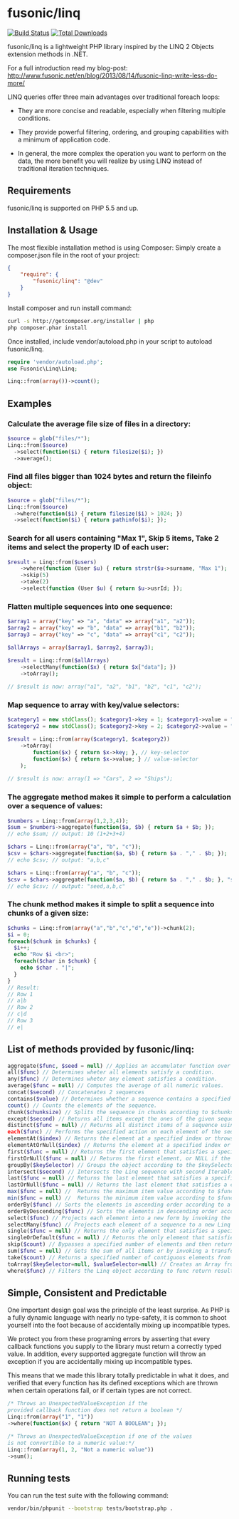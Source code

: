 # fusonic/linq

[![Build Status](https://travis-ci.org/fusonic/linq.svg?branch=master)](https://travis-ci.org/fusonic/linq)
[![Total Downloads](https://poser.pugx.org/fusonic/linq/downloads.png)](https://packagist.org/packages/fusonic/linq)

fusonic/linq is a lightweight PHP library inspired by the LINQ 2 Objects extension methods in .NET.

For a full introduction read my blog-post: http://www.fusonic.net/en/blog/2013/08/14/fusonic-linq-write-less-do-more/

LINQ queries offer three main advantages over traditional foreach loops:

* They are more concise and readable, especially when filtering multiple conditions.

* They provide powerful filtering, ordering, and grouping capabilities with a minimum of application code.

* In general, the more complex the operation you want to perform on the data, the more benefit you will realize by using LINQ instead of traditional iteration techniques.

## Requirements

fusonic/linq is supported on PHP 5.5 and up.


## Installation & Usage

The most flexible installation method is using Composer: Simply create a composer.json file in the root of your project:
``` json
{
    "require": {
        "fusonic/linq": "@dev"
    }
}
```

Install composer and run install command:
``` bash
curl -s http://getcomposer.org/installer | php
php composer.phar install
``` 

Once installed, include vendor/autoload.php in your script to autoload fusonic/linq.

``` php
require 'vendor/autoload.php';
use Fusonic\Linq\Linq;

Linq::from(array())->count();
```

## Examples

### Calculate the average file size of files in a directory:
``` php
$source = glob("files/*");
Linq::from($source)
  ->select(function($i) { return filesize($i); })
  ->average();
```

### Find all files bigger than 1024 bytes and return the fileinfo object:
``` php
$source = glob("files/*");
Linq::from($source)
  ->where(function($i) { return filesize($i) > 1024; })
  ->select(function($i) { return pathinfo($i); });
```

### Search for all users containing "Max 1", Skip 5 items, Take 2 items and select the property ID of each user:
```php
$result = Linq::from($users)
    ->where(function (User $u) { return strstr($u->surname, "Max 1");  })
    ->skip(5)
    ->take(2)
    ->select(function (User $u) { return $u->usrId; });
```

### Flatten multiple sequences into one sequence:
```php
$array1 = array("key" => "a", "data" => array("a1", "a2"));
$array2 = array("key" => "b", "data" => array("b1", "b2"));
$array3 = array("key" => "c", "data" => array("c1", "c2"));

$allArrays = array($array1, $array2, $array3);

$result = Linq::from($allArrays)
    ->selectMany(function($x) { return $x["data"]; })
    ->toArray();
    
// $result is now: array("a1", "a2", "b1", "b2", "c1", "c2");

```
### Map sequence to array with key/value selectors:
```php
$category1 = new stdClass(); $category1->key = 1; $category1->value = "Cars";
$category2 = new stdClass(); $category2->key = 2; $category2->value = "Ships";

$result = Linq::from(array($category1, $category2))
    ->toArray(
        function($x) { return $x->key; }, // key-selector
        function($x) { return $x->value; } // value-selector
    );
            
// $result is now: array(1 => "Cars", 2 => "Ships");
```

### The aggregate method makes it simple to perform a calculation over a sequence of values:
```php
$numbers = Linq::from(array(1,2,3,4));
$sum = $numbers->aggregate(function($a, $b) { return $a + $b; });
// echo $sum; // output: 10 (1+2+3+4)

$chars = Linq::from(array("a", "b", "c"));
$csv = $chars->aggregate(function($a, $b) { return $a . "," . $b; });
// echo $csv; // output: "a,b,c"

$chars = Linq::from(array("a", "b", "c"));
$csv = $chars->aggregate(function($a, $b) { return $a . "," . $b; }, "seed");
// echo $csv; // output: "seed,a,b,c"

```


### The chunk method makes it simple to split a sequence into chunks of a given size:
```php
$chunks = Linq::from(array("a","b","c","d","e"))->chunk(2);
$i = 0;
foreach($chunk in $chunks) {
  $i++;
  echo "Row $i <br>";
  foreach($char in $chunk) {
    echo $char . "|";
  }
}
// Result:
// Row 1
// a|b
// Row 2
// c|d
// Row 3
// e|

```

## List of methods provided by fusonic/linq:

```php
aggregate($func, $seed = null) // Applies an accumulator function over a sequence.
all($func) // Determines wheter all elements satisfy a condition.
any($func) // Determines wheter any element satisfies a condition.
average($func = null) // Computes the average of all numeric values.
concat($second) // Concatenates 2 sequences
contains($value) // Determines whether a sequence contains a specified element.
count() // Counts the elements of the sequence.
chunk($chunksize) // Splits the sequence in chunks according to $chunksize.
except($second) // Returns all items except the ones of the given sequence.
distinct($func = null) // Returns all distinct items of a sequence using the optional selector.
each($func) // Performs the specified action on each element of the sequence.
elementAt($index) // Returns the element at a specified index or throws an exception.
elementAtOrNull($index) // Returns the element at a specified index or returns null
first($func = null) // Returns the first element that satisfies a specified condition or throws an exception.
firstOrNull($func = null) // Returns the first element, or NULL if the sequence contains no elements.
groupBy($keySelector) // Groups the object according to the $keySelector generated key.
intersect($second) // Intersects the Linq sequence with second Iterable sequence.
last($func = null) // Returns the last element that satisfies a specified condition or throws an exception.
lastOrNull($func = null) // Returns the last element that satisfies a condition or NULL if no such element is found.
max($func = null) //  Returns the maximum item value according to $func.
min($func = null) //  Returns the minimum item value according to $func
orderBy($func) // Sorts the elements in ascending order according to a key provided by $func.
orderByDescending($func) // Sorts the elements in descending order according to a key provided by $func.
select($func) // Projects each element into a new form by invoking the selector function.
selectMany($func) // Projects each element of a sequence to a new Linq and flattens the resulting sequences into one sequence. 
single($func = null) // Returns the only element that satisfies a specified condition or throws an exception.
singleOrDefault($func = null) // Returns the only element that satisfies a specified condition or returns Null.
skip($count) // Bypasses a specified number of elements and then returns the remaining elements.
sum($func = null) // Gets the sum of all items or by invoking a transform function on each item to get a numeric value.
take($count) // Returns a specified number of contiguous elements from the start of a sequence.
toArray($keySelector=null, $valueSelector=null) // Creates an Array from this Linq object with an optional key selector.
where($func) // Filters the Linq object according to func return result.
```

## Simple, Consistent and Predictable

One important design goal was the principle of the least surprise. As PHP is a fully dynamic language with nearly no type-safety, it is common to shoot yourself into the foot because of accidentally mixing up incompatible types.

We protect you from these programing errors by asserting that every callback functions you supply to the library must return a correctly typed value. In addition, every supported aggregate function will throw an exception if you are accidentally mixing up incompatible types.

This means that we made this library totally predictable in what it does, and verified that every function has its defined exceptions which are thrown when certain operations fail, or if certain types are not correct.

```php
/* Throws an UnexpectedValueException if the 
provided callback function does not return a boolean */
Linq::from(array("1", "1"))
->where(function($x) { return "NOT A BOOLEAN"; });

/* Throws an UnexpectedValueException if one of the values
is not convertible to a numeric value:*/
Linq::from(array(1, 2, "Not a numeric value"))
->sum();
```

## Running tests

You can run the test suite with the following command:

```bash
vendor/bin/phpunit --bootstrap tests/bootstrap.php .
``` 

